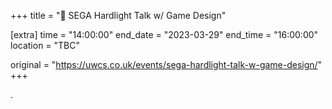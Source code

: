 +++
title = "🎤 SEGA Hardlight Talk w/ Game Design"

[extra]
time = "14:00:00"
end_date = "2023-03-29"
end_time = "16:00:00"
location = "TBC"

original = "https://uwcs.co.uk/events/sega-hardlight-talk-w-game-design/"    
+++

.
